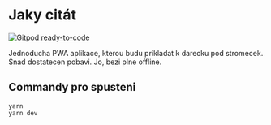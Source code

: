 # Jaky citát

[![Gitpod ready-to-code](https://img.shields.io/badge/Gitpod-ready--to--code-blue?logo=gitpod)](https://gitpod.io/#https://github.com/petrkucerak/jaky-citat)

Jednoducha PWA aplikace, kterou budu prikladat k darecku pod stromecek. Snad dostatecen pobavi. Jo, bezi plne offline.


## Commandy pro spusteni

```
yarn
yarn dev
```
